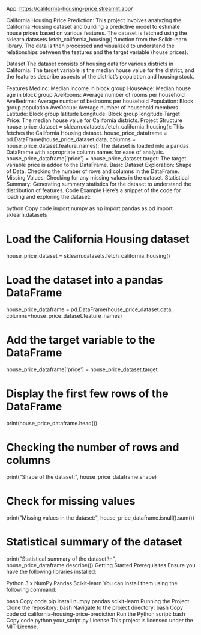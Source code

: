 App: https://california-housing-price.streamlit.app/


California Housing Price Prediction:
This project involves analyzing the California Housing dataset and building a predictive model to estimate house prices based on various features. The dataset is fetched using the sklearn.datasets.fetch_california_housing() function from the Scikit-learn library. The data is then processed and visualized to understand the relationships between the features and the target variable (house prices).

Dataset
The dataset consists of housing data for various districts in California. The target variable is the median house value for the district, and the features describe aspects of the district’s population and housing stock.

Features
MedInc: Median income in block group
HouseAge: Median house age in block group
AveRooms: Average number of rooms per household
AveBedrms: Average number of bedrooms per household
Population: Block group population
AveOccup: Average number of household members
Latitude: Block group latitude
Longitude: Block group longitude
Target
Price: The median house value for California districts.
Project Structure
house_price_dataset = sklearn.datasets.fetch_california_housing(): This fetches the California Housing dataset.
house_price_dataframe = pd.DataFrame(house_price_dataset.data, columns = house_price_dataset.feature_names): The dataset is loaded into a pandas DataFrame with appropriate column names for ease of analysis.
house_price_dataframe['price'] = house_price_dataset.target: The target variable price is added to the DataFrame.
Basic Dataset Exploration:
Shape of Data: Checking the number of rows and columns in the DataFrame.
Missing Values: Checking for any missing values in the dataset.
Statistical Summary: Generating summary statistics for the dataset to understand the distribution of features.
Code Example
Here’s a snippet of the code for loading and exploring the dataset:

python
Copy code
import numpy as np
import pandas as pd
import sklearn.datasets

# Load the California Housing dataset
house_price_dataset = sklearn.datasets.fetch_california_housing()

# Load the dataset into a pandas DataFrame
house_price_dataframe = pd.DataFrame(house_price_dataset.data, columns=house_price_dataset.feature_names)

# Add the target variable to the DataFrame
house_price_dataframe['price'] = house_price_dataset.target

# Display the first few rows of the DataFrame
print(house_price_dataframe.head())

# Checking the number of rows and columns
print("Shape of the dataset:", house_price_dataframe.shape)

# Check for missing values
print("Missing values in the dataset:", house_price_dataframe.isnull().sum())

# Statistical summary of the dataset
print("Statistical summary of the dataset:\n", house_price_dataframe.describe())
Getting Started
Prerequisites
Ensure you have the following libraries installed:

Python 3.x
NumPy
Pandas
Scikit-learn
You can install them using the following command:

bash
Copy code
pip install numpy pandas scikit-learn
Running the Project
Clone the repository:
bash
Navigate to the project directory:
bash
Copy code
cd california-housing-price-prediction
Run the Python script:
bash
Copy code
python your_script.py
License
This project is licensed under the MIT License.

